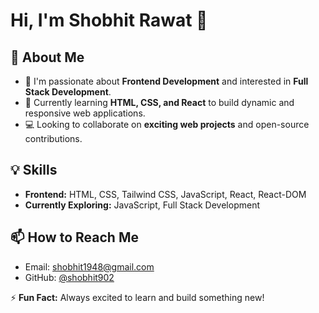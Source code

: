 # Hi, I'm Shobhit Rawat 👋

## 🚀 About Me
- 👀 I'm passionate about **Frontend Development** and interested in **Full Stack Development**.  
- 🌱 Currently learning **HTML, CSS, and React** to build dynamic and responsive web applications.  
- 💻 Looking to collaborate on **exciting web projects** and open-source contributions.  

## 💡 Skills
- **Frontend:** HTML, CSS, Tailwind CSS, JavaScript, React, React-DOM  
- **Currently Exploring:** JavaScript, Full Stack Development  

## 📫 How to Reach Me
- Email: shobhit1948@gmail.com  
- GitHub: [@shobhit902](https://github.com/shobhit902)  

⚡ **Fun Fact:** Always excited to learn and build something new!  
